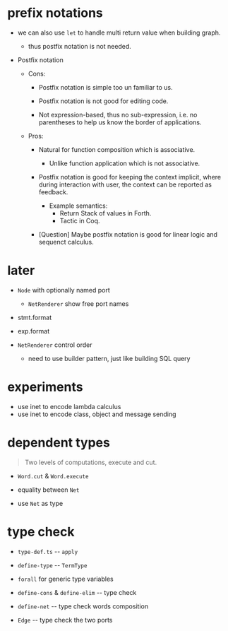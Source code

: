 # prefix notations

- we can also use `let` to handle multi return value when building graph.

  - thus postfix notation is not needed.

- Postfix notation

  - Cons:

    - Postfix notation is simple too un familiar to us.

    - Postfix notation is not good for editing code.

    - Not expression-based, thus no sub-expression,
      i.e. no parentheses to help us know the border of applications.

  - Pros:

    - Natural for function composition which is associative.

      - Unlike function application which is not associative.

    - Postfix notation is good for keeping the context implicit,
      where during interaction with user,
      the context can be reported as feedback.

      - Example semantics:
        - Return Stack of values in Forth.
        - Tactic in Coq.

    - [Question] Maybe postfix notation is good for
      linear logic and sequenct calculus.

# later

- `Node` with optionally named port

  - `NetRenderer` show free port names

- stmt.format
- exp.format

- `NetRenderer` control order

  - need to use builder pattern, just like building SQL query

# experiments

- use inet to encode lambda calculus
- use inet to encode class, object and message sending

# dependent types

> Two levels of computations, execute and cut.

- `Word.cut` & `Word.execute`

- equality between `Net`
- use `Net` as type

# type check

- `type-def.ts` -- `apply`

- `define-type` -- `TermType`

- `forall` for generic type variables

- `define-cons` & `define-elim` -- type check
- `define-net` -- type check words composition

- `Edge` -- type check the two ports
